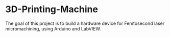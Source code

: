 # 3D-Printing-Machine
The goal of this project is to build a hardware device for Femtosecond laser micromachining, using Arduino and LabVIEW.
